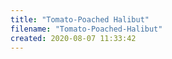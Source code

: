 ```yaml
---
title: "Tomato-Poached Halibut"
filename: "Tomato-Poached-Halibut"
created: 2020-08-07 11:33:42
---
```


